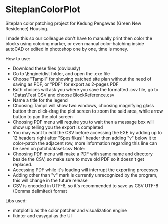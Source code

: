 # SiteplanColorPlot
Siteplan color patching project for Kedung Pengawas (Green New Residence) Housing.

I made this so our colleague don't have to manually print then color the blocks using coloring marker, or even manual color-hatching inside autoCAD or edited in photoshop one by one, time is money.

How to use:
- Download these files (obviously)
- Go to \Engine\dist folder, and open the .exe file
- Choose "Tampil" for showing patched site plan without the need of saving as PDF, or "PDF" for export as 2-pages PDF
- Both choices will ask you where you save the formatted .csv file, go to \Datas\Test CSV and choose BlockReference.csv
- Name a title for the legend
- Choosing Tampil will show two windows, choosing magnifying glass button then click-drag the plot screen to zoom the said area, while arrow button to pan the plot screen
- Choosing PDF menu will require you to wait then a message box will show up telling you the export is completed
- You may want to edit the CSV before accessing the EXE by adding up to 12 headers right after "Spesifikasi" header then adding "v" below it to color-patch the adjacent row, more information regarding this line can be seen on patchdataset.csv
Note:
- Choosing PDF menu will make a PDF with same name and directory beside the CSV, so make sure to move old PDF so it doesn't get replaced.
- Accessing PDF while it's loading will interrupt the exporting processes
- Adding other than "v" mark is currently unrecognized by the program, this will change in the future release
- CSV is encoded in UTF-8, so it's recommended to save as CSV UTF-8 (Comma delimited) format

Libs used:
- matplotlib as the color patcher and visualization engine
- tkinter and easygui as the UI
